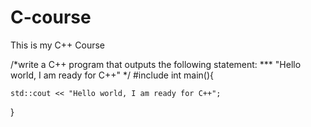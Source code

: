# C-course
This is my C++ Course

/*write a C++ program that outputs the following statement:
*** "Hello world, I am ready for C++"
*/
#include <iostream>
int main(){
    
    std::cout << "Hello world, I am ready for C++";
}
